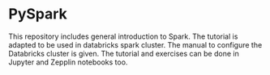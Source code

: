 # PySpark
This repository includes general introduction to Spark. The tutorial is adapted to be used in databricks spark cluster. The manual to configure the Databricks cluster is given. The tutorial and exercises can be done in Jupyter and Zepplin notebooks too.
